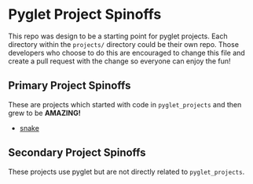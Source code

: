 # Pyglet Project Spinoffs

This repo was design to be a starting point for pyglet projects. Each directory within the ``projects/`` directory could be their own repo. Those developers who choose to do this are encouraged to change this file and create a pull request with the change so everyone can enjoy the fun!


## Primary Project Spinoffs

These are projects which started with code in ``pyglet_projects`` and then grew to be __AMAZING!__

* [snake]()


## Secondary Project Spinoffs

These projects use pyglet but are not directly related to ``pyglet_projects``. 